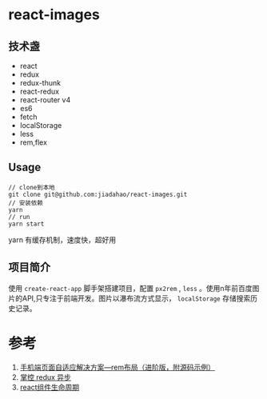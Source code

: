 # react-images
## 技术盏
* react
* redux
* redux-thunk
* react-redux
* react-router v4
* es6
* fetch
* localStorage
* less 
* rem,flex
## Usage
```
// clone到本地
git clone git@github.com:jiadahao/react-images.git
// 安装依赖
yarn
// run
yarn start
``` 
yarn 有缓存机制，速度快，超好用
## 项目简介 
使用 `create-react-app` 脚手架搭建项目，配置 `px2rem` , `less` 。使用n年前百度图片的API,只专注于前端开发。图片以瀑布流方式显示， `localStorage` 存储搜索历史记录。
# 参考

1. [手机端页面自适应解决方案—rem布局（进阶版，附源码示例）]('https://segmentfault.com/a/1190000007350680')
2. [掌控 redux 异步]('https://zhuanlan.zhihu.com/p/21398212')
3. [react组件生命周期]('https://reactjs.org/docs/react-component.html#lifecycle-methods')
